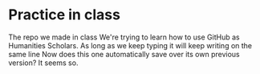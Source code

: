 # Practice in class
The repo we made in class
We're trying to learn how to use GitHub as Humanities Scholars. As long as we keep typing it will keep writing on the same line
Now does this one automatically save over its own previous version? It seems so.
